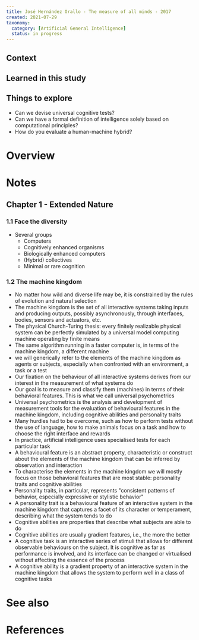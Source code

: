 ```yaml
---
title: José Hernández Orallo - The measure of all minds - 2017
created: 2021-07-29
taxonomy:
  category: [Artificial General Intelligence]
  status: in progress
---
```


## Context

## Learned in this study

## Things to explore
* Can we devise universal cognitive tests?
* Can we have a formal definition of intelligence solely based on computational principles?
* How do you evaluate a human-machine hybrid?

# Overview

# Notes
## Chapter 1 - Extended Nature
### 1.1 Face the diversity
* Several groups
  * Computers
  * Cognitively enhanced organisms
  * Biologically enhanced computers
  * (Hybrid) collectives
  * Minimal or rare cognition

### 1.2 The machine kingdom
* No matter how wild and diverse life may be, it is constrained by the rules of evolution and natural selection
* The machine kingdom is the set of all interactive systems taking inputs and producing outputs, possibly asynchronously, through interfaces, bodies, sensors and actuators, etc.
* The physical Church-Turing thesis: every finitely realizable physical system can be perfectly simulated by a universal model computing machine operating by finite means
* The same algorithm running in a faster computer is, in terms of the machine kingdom, a different machine
* we will generically refer to the elements of the machine kingdom as agents or subjects, especially when confronted with an environment, a task or a test
* Our fixation on the behaviour of all interactive systems derives from our interest in the measurement of what systems do
* Our goal is to measure and classify them (machines) in terms of their behavioral features. This is what we call universal psychometrics
* Universal psychometrics is the analysis and development of measurement tools for the evaluation of behavioural features in the machine kingdom, including cognitive abilities and personality traits
* Many hurdles had to be overcome, such as how to perform tests without the use of language, how to make animals focus on a task and how to choose the right interface and rewards
* In practice, artificial intelligence uses specialised tests for each particular task
* A behavioural feature is an abstract property, characteristic or construct about the elements of the machine kingdom that can be inferred by observation and interaction
* To characterise the elements in the machine kingdom we will mostly focus on those behavioral features that are most stable: personality traits and cognitive abilities
* Personality traits, in particular, represents "consistent patterns of behavior, especially expressive or stylistic behavior"
* A personality trait is a behavioural feature of an interactive system in the machine kingdom that captures a facet of its character or temperament, describing what the system tends to do
* Cognitive abilities are properties that describe what subjects are able to do
* Cognitive abilities are usually gradient features, i.e., the more the better
* A cognitive task is an interactive series of stimuli that allows for different observable behaviours on the subject. It is cognitive as far as performance is involved, and its interface can be changed or virtualised without affecting the essence of the process
* A cognitive ability is a gradient property of an interactive system in the machine kingdom that allows the system to perform well in a class of cognitive tasks

# See also

# References
